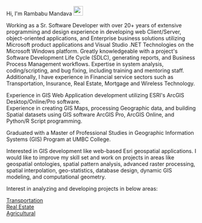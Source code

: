 Hi, I'm Rambabu Mandava <img src="https://media.giphy.com/media/hvRJCLFzcasrR4ia7z/giphy.gif" width="25px">
<br>

<!--- I'm a recent graduate of a Master of Professional Studies in Geographic Information Systems (GIS) Program at UMBC college. -->
Working as a Sr. Software Developer with over 20+ years of extensive programming and design experience in developing web Client/Server, object-oriented applications, and Enterprise business solutions utilizing Microsoft product applications and Visual Studio .NET Technologies on the Microsoft Windows platform. Greatly knowledgeable with a project's Software Development Life Cycle (SDLC), generating reports, and Business Process Management workflows. Expertise in system analysis, coding/scripting, and bug fixing, including training and mentoring staff. Additionally, I have experience in Financial service sectors such as Transportation, Insurance, Real Estate, Mortgage and Wireless Technology.
<br>

Experience in GIS Web Application development utilizing ESRI's ArcGIS Desktop/Online/Pro software. <br> Experience in creating GIS Maps, processing Geographic data, and building Spatial datasets using GIS software ArcGIS Pro, ArcGIS Online, and Python/R Script programming. 
<br>

Graduated with a Master of Professional Studies in Geographic Information Systems (GIS) Program at UMBC College.

Interested in GIS development like web-based Esri geospatial applications. I would like to improve my skill set and work on projects in areas like geospatial ontologies, spatial pattern analysis, advanced raster processing, spatial interpolation, geo-statistics, database design, dynamic GIS modeling, and computational geometry.

Interest in analyzing and developing projects in below areas:

[Transportation](https://opendata.maryland.gov/browse?category=transportation)<br>
[Real Estate](https://opendata.maryland.gov/browse?q=real%20estate&sortBy=relevance)<br>
[Agricultural](https://opendata.maryland.gov/browse?category=agriculture)<br> 



